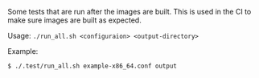 Some tests that are run after the images are built. This is used in the CI
to make sure images are built as expected.

Usage: `./run_all.sh <configuraion> <output-directory>`

Example:

```shell
$ ./.test/run_all.sh example-x86_64.conf output
```
